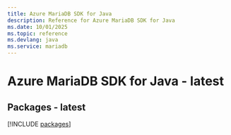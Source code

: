 ```yaml
---
title: Azure MariaDB SDK for Java
description: Reference for Azure MariaDB SDK for Java
ms.date: 10/01/2025
ms.topic: reference
ms.devlang: java
ms.service: mariadb
---
```

# Azure MariaDB SDK for Java - latest
## Packages - latest
[!INCLUDE [packages](mariadb-index.md)]